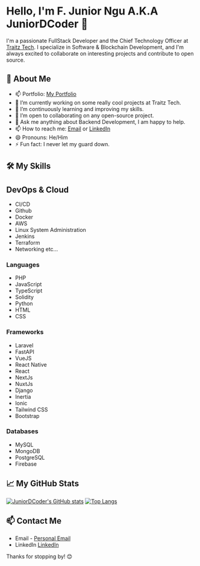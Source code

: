 # Hello, I'm F. Junior Ngu A.K.A JuniorDCoder 👋

I'm a passionate FullStack Developer and the Chief Technology Officer at [Traitz Tech](https://www.traitz.tech). I specialize in Software & Blockchain Development, and I'm always excited to collaborate on interesting projects and contribute to open source.

## 🚀 About Me
- 📫 Portfolio: [My Portfolio](https://foryoungjunior.site/)
- 🔭 I’m currently working on some really cool projects at Traitz Tech.
- 🌱 I’m continuously learning and improving my skills.
- 👯 I’m open to collaborating on any open-source project.
- 💬 Ask me anything about Backend Development, I am happy to help.
- 📫 How to reach me: [Email](mailto:foryoungjuniorngu@gmail.com) or [LinkedIn](https://www.linkedin.com/in/juniordcoder)
- 😄 Pronouns: He/Him
- ⚡ Fun fact: I never let my guard down.

## 🛠️ My Skills

## DevOps & Cloud 
- CI/CD
- Github 
- Docker
- AWS 
- Linux System Administration
- Jenkins
- Terraform 
- Networking 
etc...

### Languages
- PHP
- JavaScript
- TypeScript
- Solidity
- Python
- HTML
- CSS

### Frameworks
- Laravel
- FastAPI
- VueJS
- React Native
- React
- NextJs
- NuxtJs
- Django
- Inertia
- Ionic
- Tailwind CSS
- Bootstrap

### Databases
- MySQL
- MongoDB
- PostgreSQL
- Firebase 

## 📈 My GitHub Stats
[![JuniorDCoder's GitHub stats](https://github-readme-stats.vercel.app/api?username=JuniorDCoder&show=reviews,discussions_started,discussions_answered,prs_merged,prs_merged_percentage&show_icons=true&theme=radical)](https://github.com/anuraghazra/github-readme-stats)
[![Top Langs](https://github-readme-stats.vercel.app/api/top-langs/?username=JuniorDCoder&layout=donut-vertical&langs_count=12&theme=radical)](https://github.com/anuraghazra/github-readme-stats)

## 📫 Contact Me
- Email - [Personal Email](mailto:foryoungjuniorngu@gmail.com)
- LinkedIn [LinkedIn](https://linkedin.com/in/juniordcoder)

Thanks for stopping by! 😊
